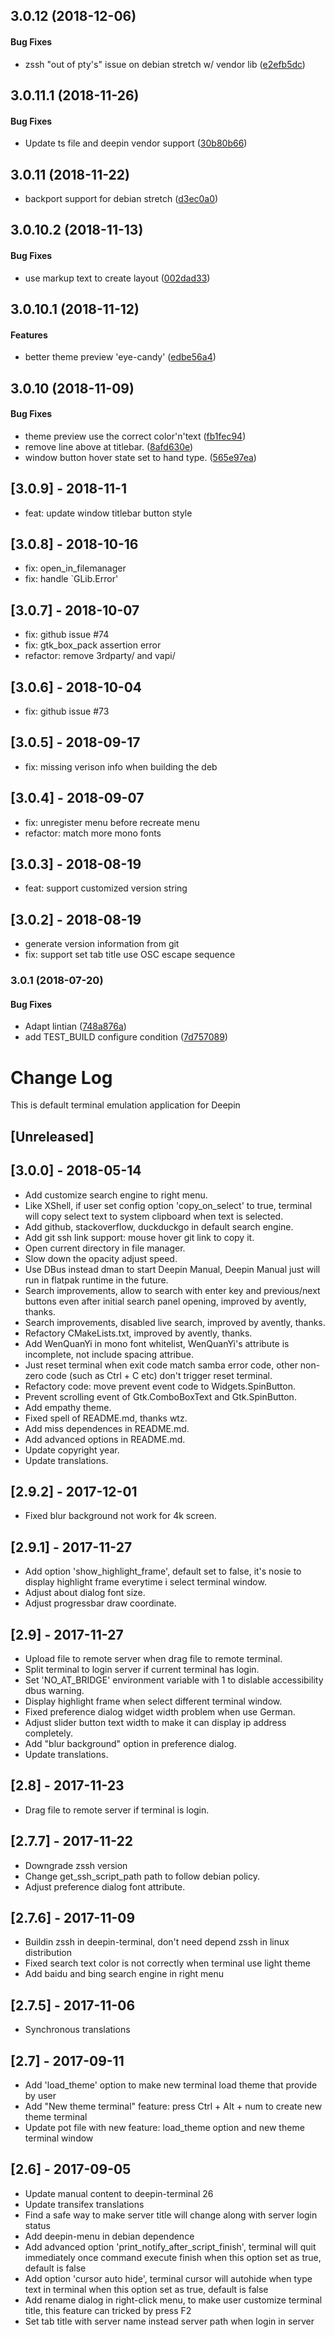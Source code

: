 <a name="3.0.12"></a>
## 3.0.12 (2018-12-06)


#### Bug Fixes

*   zssh "out of pty's" issue on debian stretch w/ vendor lib ([e2efb5dc](https://github.com/linuxdeepin/deepin-terminal/commit/e2efb5dc3e0e148ebb2639d352df34df53a89f22))



<a name="3.0.11.1"></a>
## 3.0.11.1 (2018-11-26)


#### Bug Fixes

*   Update ts file and deepin vendor support ([30b80b66](https://github.com/linuxdeepin/deepin-terminal/commit/30b80b66c71e64a6178b41bbcc59388b4b55de13))



<a name="3.0.11"></a>
## 3.0.11 (2018-11-22)

*   backport support for debian stretch ([d3ec0a0](https://github.com/linuxdeepin/deepin-terminal/commit/d3ec0a077cb621cddd7945c647d655422dcdad03))


<a name="3.0.10.2"></a>
## 3.0.10.2 (2018-11-13)


#### Bug Fixes

*   use markup text to create layout ([002dad33](https://github.com/linuxdeepin/deepin-terminal/commit/002dad330bcfb803f200481b6560b762b351d874))



<a name="3.0.10.1"></a>
## 3.0.10.1 (2018-11-12)


#### Features

*   better theme preview 'eye-candy' ([edbe56a4](https://github.com/linuxdeepin/deepin-terminal/commit/edbe56a4a723a5fad60e7f10f35070afc8ecc546))



<a name="3.0.10"></a>
## 3.0.10 (2018-11-09)


#### Bug Fixes

*   theme preview use the correct color'n'text ([fb1fec94](https://github.com/linuxdeepin/deepin-terminal/commit/fb1fec94f1ba618b6524288ddb0993e97c5cb3ef))
*   remove line above at titlebar. ([8afd630e](https://github.com/linuxdeepin/deepin-terminal/commit/8afd630e3b8bf6794247f5fc05087fbb932afa55))
*   window button hover state set to hand type. ([565e97ea](https://github.com/linuxdeepin/deepin-terminal/commit/565e97ea93ab4f6287aeeb1ec0edb9fa914db260))



## [3.0.9] - 2018-11-1
* feat: update window titlebar button style

## [3.0.8] - 2018-10-16
* fix: open_in_filemanager
* fix: handle `GLib.Error'

## [3.0.7] - 2018-10-07
* fix: github issue #74
* fix: gtk_box_pack assertion error
* refactor: remove 3rdparty/ and vapi/

## [3.0.6] - 2018-10-04
* fix: github issue #73

## [3.0.5] - 2018-09-17
* fix: missing verison info when building the deb

## [3.0.4] - 2018-09-07
* fix: unregister menu before recreate menu
* refactor: match more mono fonts

## [3.0.3] - 2018-08-19
* feat: support customized version string

## [3.0.2] - 2018-08-19
* generate version information from git
* fix: support set tab title use OSC escape sequence

<a name="3.0.1"></a>
### 3.0.1 (2018-07-20)


#### Bug Fixes

*   Adapt lintian ([748a876a](https://github.com/linuxdeepin/deepin-terminal/commit/748a876a40725005ce8e415793b343d04de2fc03))
*   add TEST_BUILD configure condition ([7d757089](https://github.com/linuxdeepin/deepin-terminal/commit/7d75708997ea45f6424d80566edd67812c7fed05))



# Change Log
This is default terminal emulation application for Deepin

## [Unreleased]

## [3.0.0] - 2018-05-14
* Add customize search engine to right menu.
* Like XShell, if user set config option 'copy_on_select' to true, terminal will copy select text to system clipboard when text is selected.
* Add github, stackoverflow, duckduckgo in default search engine.
* Add git ssh link support: mouse hover git link to copy it.
* Open current directory in file manager.
* Slow down the opacity adjust speed.
* Use DBus instead dman to start Deepin Manual, Deepin Manual just will run in flatpak runtime in the future.
* Search improvements, allow to search with enter key and previous/next buttons even after initial search panel opening, improved by avently, thanks.
* Search improvements, disabled live search, improved by avently, thanks.
* Refactory CMakeLists.txt, improved by avently, thanks.
* Add WenQuanYi in mono font whitelist, WenQuanYi's attribute is incomplete, not include spacing attribue.
* Just reset terminal when exit code match samba error code, other non-zero code (such as Ctrl + C etc) don't trigger reset terminal.
* Refactory code: move prevent event code to Widgets.SpinButton.
* Prevent scrolling event of Gtk.ComboBoxText and Gtk.SpinButton.
* Add empathy theme.
* Fixed spell of README.md, thanks wtz.
* Add miss dependences in README.md.
* Add advanced options in README.md.
* Update copyright year.
* Update translations.

## [2.9.2] - 2017-12-01
- Fixed blur background not work for 4k screen.

## [2.9.1] - 2017-11-27
- Add option 'show_highlight_frame', default set to false, it's nosie to display highlight frame everytime i select terminal window.
- Adjust about dialog font size.
- Adjust progressbar draw coordinate.

## [2.9] - 2017-11-27
- Upload file to remote server when drag file to remote terminal.
- Split terminal to login server if current terminal has login.
- Set 'NO_AT_BRIDGE' environment variable with 1 to dislable accessibility dbus warning.
- Display highlight frame when select different terminal window.
- Fixed preference dialog widget width problem when use German.
- Adjust slider button text width to make it can display ip address completely.
- Add "blur background" option in preference dialog.
- Update translations.

## [2.8] - 2017-11-23
- Drag file to remote server if terminal is login.

## [2.7.7] - 2017-11-22
- Downgrade zssh version
- Change get_ssh_script_path path to follow debian policy.
- Adjust preference dialog font attribute.

## [2.7.6] - 2017-11-09
- Buildin zssh in deepin-terminal, don't need depend zssh in linux distribution
- Fixed search text color is not correctly when terminal use light theme
- Add baidu and bing search engine in right menu

## [2.7.5] - 2017-11-06
- Synchronous translations

## [2.7] - 2017-09-11
- Add 'load_theme' option to make new terminal load theme that provide by user
- Add "New theme terminal" feature: press Ctrl + Alt + num to create new theme terminal
- Update pot file with new feature: load_theme option and new theme terminal window

## [2.6] - 2017-09-05
- Update manual content to deepin-terminal 26
- Update transifex translations
- Find a safe way to make server title will change along with server login status
- Add deepin-menu in debian dependence
- Add advanced option 'print_notify_after_script_finish', terminal will quit immediately once command execute finish when this option set as true, default is false
- Add option 'cursor auto hide', terminal cursor will autohide when type text in terminal when this option set as true, default is false
- Add rename dialog in right-click menu, to make user customize terminal title, this feature can tricked by press F2
- Set tab title with server name instead server path when login in server
